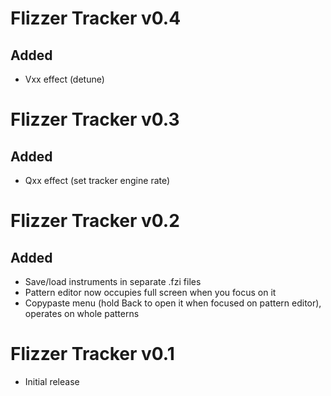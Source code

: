 # Flizzer Tracker v0.4 #

## Added ##
- Vxx effect (detune)

# Flizzer Tracker v0.3 #

## Added ##
- Qxx effect (set tracker engine rate)

# Flizzer Tracker v0.2 #

## Added ##
- Save/load instruments in separate .fzi files
- Pattern editor now occupies full screen when you focus on it
- Copypaste menu (hold Back to open it when focused on pattern editor), operates on whole patterns

# Flizzer Tracker v0.1 #

- Initial release
